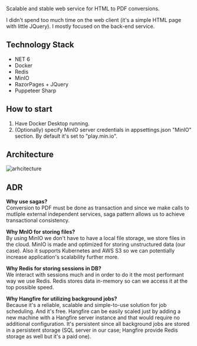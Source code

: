 Scalable and stable web service for HTML to PDF conversions.

I didn't spend too much time on the web client (it's a simple HTML page with little JQuery). I mostly focused on the back-end service.

## Technology Stack
- NET 6
- Docker
- Redis
- MinIO
- RazorPages + JQuery
- Puppeteer Sharp

## How to start
1) Have Docker Desktop running.
2) (Optionally) specify MinIO server credentials in appsettings.json "MinIO" section. By default it's set to "play.min.io".

## Architecture
![arhcitecture](https://user-images.githubusercontent.com/122230590/211382169-771d649e-4167-4d34-95ac-f92a66f36a14.jpg)

## ADR
**Why use sagas?**  
Conversion to PDF must be done as transaction and since we make calls to mutliple external independent services, saga pattern allows us to achieve transactional consistency.

**Why MnIO for storing files?**  
By using MinIO we don't have to have a local file storage, we store files in the cloud. MinIO is made and optimized for storing unstructured data (our case). Also it supports Kubernetes and AWS S3 so we can potentially increase application's scalability further more.

**Why Redis for storing sessions in DB?**  
We interact with sessions much and in order to do it the most performant way we use Redis. Redis stores data in-memory so can we access it at the top possible speed.

**Why Hangfire for utilizing background jobs?**  
Because it's a reliable, scalable and simple-to-use solution for job scheduling. And it's free. Hangfire can be easily scaled just by adding a new machine with a Hangfire server instance and that would require no additional configuration. It's persistent since all background jobs are stored in a persistent storage (SQL server in our case; Hangfire provide Redis storage as well but it's a paid one).
